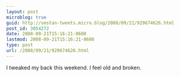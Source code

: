 ```yaml
---
layout: post
microblog: true
guid: http://vmstan-tweets.micro.blog/2008/09/21/929674626.html
post_id: 3054272
date: 2008-09-21T15:16:21-0600
lastmod: 2008-09-21T15:16:21-0600
type: post
url: /2008/09/21/929674626.html
---
```

I tweaked my back this weekend. I feel old and broken.
